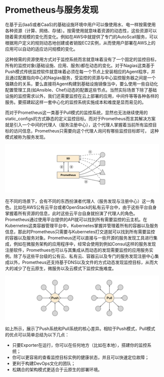 # Prometheus与服务发现

在基于云(IaaS或者CaaS)的基础设施环境中用户可以像使用水、电一样按需使用各种资源（计算、网络、存储）。按需使用就意味着资源的动态性，这些资源可以随着需求规模的变化而变化。例如在AWS中就提供了专门的AutoScall服务，可以根据用户定义的规则动态地创建或者销毁EC2实例，从而使用户部署在AWS上的应用可以自动的适应访问规模的变化。

这种按需的资源使用方式对于监控系统而言就意味着没有了一个固定的监控目标，所有的监控对象(基础设施、应用、服务)都在动态的变化。对于Nagias这类基于Push模式传统监控软件就意味着必须在每一个节点上安装相应的Agent程序，并且通过配置指向中心的Nagias服务，受监控的资源与中心监控服务器之间是一个强耦合的关系，要么直接将Agent构建到基础设施镜像当中，要么使用一些自动化配置管理工具(如Ansible、Chef)动态的配置这些节点。当然实际场景下除了基础设施的监控需求以外，我们还需要监控在云上部署的应用，中间件等等各种各样的服务。要搭建起这样一套中心化的监控系统实施成本和难度是显而易见的。

而对于Prometheus这一类基于Pull模式的监控系统，显然也无法继续使用的static_configs的方式静态的定义监控目标。而对于Prometheus而言其解决方案就是引入一个中间的代理人（服务注册中心），这个代理人掌握着当前所有监控目标的访问信息，Prometheus只需要向这个代理人询问有哪些监控目标即可， 这种模式被称为服务发现。

![基于服务发现与注册中心动态发现监控目标](./static/prometheus-sd.png)

在不同的场景下，会有不同的东西扮演者代理人（服务发现与注册中心）这一角色。比如在AWS公有云平台或者OpenStack的私有云平台中，由于这些平台自身掌握着所有资源的信息，此时这些云平台自身就扮演了代理人的角色。Prometheus通过使用平台提供的API就可以找到所有需要监控的云主机。在Kubernetes这类容器管理平台中，Kubernetes掌握并管理着所有的容器以及服务信息，那此时Prometheus只需要与Kubernetes打交道就可以找到所有需要监控的容器以及服务对象。Prometheus还可以直接与一些开源的服务发现工具进行集成，例如在微服务架构的应用程序中，经常会使用到例如Consul这样的服务发现注册软件，Promethues也可以与其集成从而动态的发现需要监控的应用服务实例。除了与这些平台级的公有云、私有云、容器云以及专门的服务发现注册中心集成以外，Prometheus还支持基于DNS以及文件的方式动态发现监控目标，从而大大的减少了在云原生，微服务以及云模式下监控实施难度。

![Push系统 vs Pull系统](./static/pulls_vs_push.png)

如上所示，展示了Push系统和Pull系统的核心差异。相较于Push模式，Pull模式的优点可以简单总结为以下几点：

* 只要Exporter在运行，你可以在任何地方（比如在本地），搭建你的监控系统；
* 你可以更容易的查看监控目标实例的健康状态，并且可以快速定位故障；
* 更利于构建DevOps文化的团队；
* 松耦合的架构模式更适合于云原生的部署环境。
